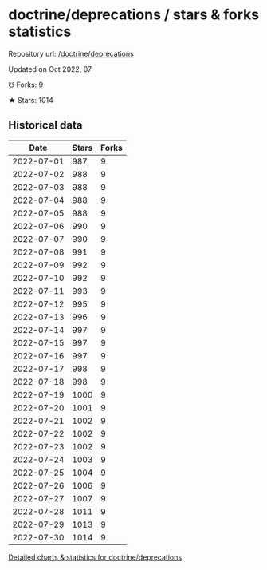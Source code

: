 # doctrine/deprecations / stars & forks statistics

Repository url: [/doctrine/deprecations](https://github.com/doctrine/deprecations)

Updated on Oct 2022, 07

☋ Forks: 9

★ Stars: 1014

## Historical data
| Date | Stars | Forks |
|------|-------|-------|
| 2022-07-01 | 987 | 9 | 
| 2022-07-02 | 988 | 9 | 
| 2022-07-03 | 988 | 9 | 
| 2022-07-04 | 988 | 9 | 
| 2022-07-05 | 988 | 9 | 
| 2022-07-06 | 990 | 9 | 
| 2022-07-07 | 990 | 9 | 
| 2022-07-08 | 991 | 9 | 
| 2022-07-09 | 992 | 9 | 
| 2022-07-10 | 992 | 9 | 
| 2022-07-11 | 993 | 9 | 
| 2022-07-12 | 995 | 9 | 
| 2022-07-13 | 996 | 9 | 
| 2022-07-14 | 997 | 9 | 
| 2022-07-15 | 997 | 9 | 
| 2022-07-16 | 997 | 9 | 
| 2022-07-17 | 998 | 9 | 
| 2022-07-18 | 998 | 9 | 
| 2022-07-19 | 1000 | 9 | 
| 2022-07-20 | 1001 | 9 | 
| 2022-07-21 | 1002 | 9 | 
| 2022-07-22 | 1002 | 9 | 
| 2022-07-23 | 1002 | 9 | 
| 2022-07-24 | 1003 | 9 | 
| 2022-07-25 | 1004 | 9 | 
| 2022-07-26 | 1006 | 9 | 
| 2022-07-27 | 1007 | 9 | 
| 2022-07-28 | 1011 | 9 | 
| 2022-07-29 | 1013 | 9 | 
| 2022-07-30 | 1014 | 9 | 


[Detailed charts & statistics for doctrine/deprecations](https://reviewgithub.com/rep/doctrine/deprecations)
